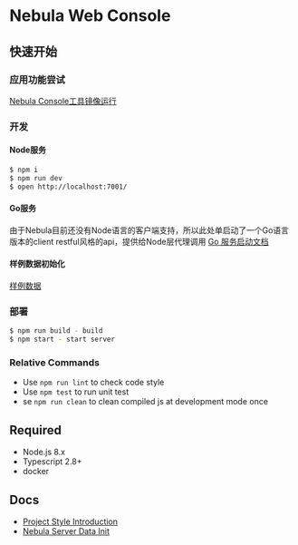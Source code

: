 # Nebula Web Console

## 快速开始

### 应用功能尝试
[Nebula Console工具镜像运行](../docker/README.md)

### 开发
#### Node服务
```bash
$ npm i
$ npm run dev
$ open http://localhost:7001/
```

#### Go服务
由于Nebula目前还没有Node语言的客户端支持，所以此处单启动了一个Go语言版本的client restful风格的api，提供给Node层代理调用
[Go 服务启动文档](./nebula-go-api/README.md)

#### 样例数据初始化
[样例数据](./docs/data-init.md)

### 部署

```bash
$ npm run build - build
$ npm start - start server
```

### Relative Commands

- Use `npm run lint` to check code style
- Use `npm test` to run unit test
- se `npm run clean` to clean compiled js at development mode once

## Required

- Node.js 8.x
- Typescript 2.8+
- docker

## Docs
- [Project Style Introduction](./docs/style.md)
- [Nebula Server Data Init](./docs/data-init.md)
